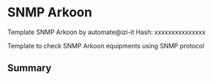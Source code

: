# SNMP Arkoon
Template SNMP Arkoon by automate@izi-it
Hash: xxxxxxxxxxxxxxx

Template to check SNMP Arkoon  equipments using SNMP protocol
## Summary
